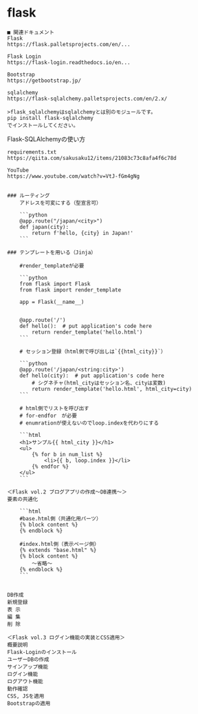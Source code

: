 # flask

    ■ 関連ドキュメント
    Flask
    https://flask.palletsprojects.com/en/...

    Flask Login
    https://flask-login.readthedocs.io/en...

    Bootstrap
    https://getbootstrap.jp/

    sqlalchemy
    https://flask-sqlalchemy.palletsprojects.com/en/2.x/

    >flask_sqlalchemyはsqlalchemyとは別のモジュールです。
    pip install flask-sqlalchemy
    でインストールしてください。

Flask-SQLAlchemyの使い方

    requirements.txt
    https://qiita.com/sakusaku12/items/21083c73c8afa4f6c78d

    YouTube
    https://www.youtube.com/watch?v=VtJ-fGm4gNg


    ### ルーティング
        アドレスを可変にする（型宣言可）

        ```python
        @app.route("/japan/<city>")
        def japan(city):
            return f'hello, {city} in Japan!'
        ```

    ### テンプレートを用いる（Jinja）

        #render_templateが必要

        ```python
        from flask import Flask
        from flask import render_template

        app = Flask(__name__)


        @app.route('/')
        def hello():  # put application's code here
            return render_template('hello.html')
        ``` 

        # セッション登録（html側で呼び出しは`{{html_city}}`） 

        ```python
        @app.route('/japan/<string:city>')
        def hello(city):  # put application's code here
            # シグネチャ(html_cityはセッション名、cityは変数)
            return render_template('hello.html', html_city=city)
        ```

        # html側でリストを呼び出す
        # for-endfor　が必要
        # enumrationが使えないのでloop.indexを代わりにする

        ```html
        <h1>サンプル{{ html_city }}</h1>
        <ul>
            {% for b in num_list %}
                <li>{{ b, loop.index }}</li>
            {% endfor %}
        </ul>
        ```

    ＜Flask vol.2 ブログアプリの作成〜DB連携〜＞
    要素の共通化

        ```html
        #base.html側（共通化用パーツ）
        {% block content %}
        {% endblock %}

        #index.html側（表示ページ側）
        {% extends "base.html" %}
        {% block content %}
            ～省略～
        {% endblock %}
        ```


    DB作成
    新規登録
    表 示
    編 集
    削 除

    ＜Flask vol.3 ログイン機能の実装とCSS適用＞
    概要説明
    Flask-Loginのインストール
    ユーザーDBの作成
    サインアップ機能
    ログイン機能
    ログアウト機能
    動作確認
    CSS, JSを適用
    Bootstrapの適用